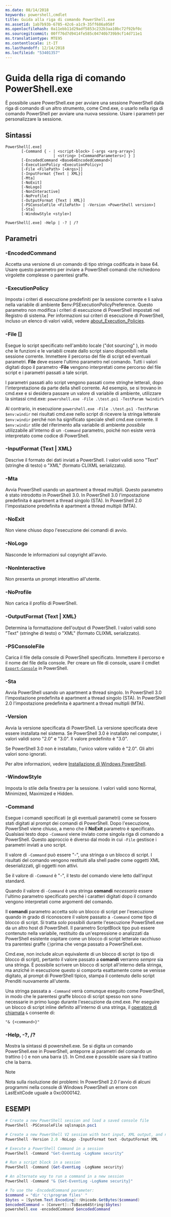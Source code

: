 ```yaml
---
ms.date: 08/14/2018
keywords: powershell,cmdlet
title: Guida alla riga di comando PowerShell.exe
ms.assetid: 1ab7b93b-6785-42c6-a1c9-35ff686a958f
ms.openlocfilehash: 0a11ebb11d29adf5853c232b3aa10bc72f92bf0c
ms.sourcegitcommit: 00ff76d7d9414fe585c04740b739b9cf14d711e1
ms.translationtype: MTE95
ms.contentlocale: it-IT
ms.lasthandoff: 12/14/2018
ms.locfileid: "53401357"
---
```

# <a name="powershellexe-command-line-help"></a>Guida della riga di comando PowerShell.exe

È possibile usare PowerShell.exe per avviare una sessione PowerShell dalla riga di comando di un altro strumento, come Cmd.exe, o usarlo nella riga di comando PowerShell per avviare una nuova sessione. Usare i parametri per personalizzare la sessione.

## <a name="syntax"></a>Sintassi

```syntax
PowerShell[.exe]
       [-Command { - | <script-block> [-args <arg-array>]
                     | <string> [<CommandParameters>] } ]
       [-EncodedCommand <Base64EncodedCommand>]
       [-ExecutionPolicy <ExecutionPolicy>]
       [-File <FilePath> [<Args>]]
       [-InputFormat {Text | XML}]
       [-Mta]
       [-NoExit]
       [-NoLogo]
       [-NonInteractive]
       [-NoProfile]
       [-OutputFormat {Text | XML}]
       [-PSConsoleFile <FilePath> | -Version <PowerShell version>]
       [-Sta]
       [-WindowStyle <style>]

PowerShell[.exe] -Help | -? | /?
```

## <a name="parameters"></a>Parametri

### <a name="-encodedcommand-base64encodedcommand"></a>-EncodedCommand <Base64EncodedCommand>

Accetta una versione di un comando di tipo stringa codificata in base 64. Usare questo parametro per inviare a PowerShell comandi che richiedono virgolette complesse o parentesi graffe.

### <a name="-executionpolicy-executionpolicy"></a>-ExecutionPolicy <ExecutionPolicy>

Imposta i criteri di esecuzione predefiniti per la sessione corrente e li salva nella variabile di ambiente $env:PSExecutionPolicyPreference. Questo parametro non modifica i criteri di esecuzione di PowerShell impostati nel Registro di sistema. Per informazioni sui criteri di esecuzione di PowerShell, incluso un elenco di valori validi, vedere [about_Execution_Policies](/powershell/module/microsoft.powershell.core/about/about_execution_policies).

### <a name="-file-filepath-parameters"></a>-File <FilePath> \[<Parameters>]

Esegue lo script specificato nell'ambito locale ("dot sourcing" ), in modo che le funzioni e le variabili create dallo script siano disponibili nella sessione corrente. Immettere il percorso del file di script ed eventuali parametri. **File** deve essere l'ultimo parametro nel comando. Tutti i valori digitati dopo il parametro **-File** vengono interpretati come percorso del file script e i parametri passati a tale script.

I parametri passati allo script vengono passati come stringhe letterali, dopo l'interpretazione da parte della shell corrente. Ad esempio, se si trovano in cmd.exe e si desidera passare un valore di variabile di ambiente, utilizzare la sintassi cmd.exe: `powershell.exe -File .\test.ps1 -TestParam %windir%`

Al contrario, in esecuzione `powershell.exe -File .\test.ps1 -TestParam $env:windir` nei risultati cmd.exe nello script di ricevere la stringa letterale `$env:windir` perché non ha significato speciale shell cmd.exe corrente.
Il `$env:windir` stile del riferimento alla variabile di ambiente _possibile_ utilizzabile all'interno di un `-Command` parametro, poiché non esiste verrà interpretato come codice di PowerShell.

### <a name="-inputformat-text--xml"></a>\-InputFormat {Text | XML}

Descrive il formato dei dati inviati a PowerShell. I valori validi sono "Text" (stringhe di testo) o "XML" (formato CLIXML serializzato).

### <a name="-mta"></a>-Mta

Avvia PowerShell usando un apartment a thread multipli. Questo parametro è stato introdotto in PowerShell 3.0. In PowerShell 3.0 l'impostazione predefinita è apartment a thread singolo (STA). In PowerShell 2.0 l'impostazione predefinita è apartment a thread multipli (MTA).

### <a name="-noexit"></a>-NoExit

Non viene chiuso dopo l'esecuzione dei comandi di avvio.

### <a name="-nologo"></a>-NoLogo

Nasconde le informazioni sul copyright all'avvio.

### <a name="-noninteractive"></a>-NonInteractive

Non presenta un prompt interattivo all'utente.

### <a name="-noprofile"></a>-NoProfile

Non carica il profilo di PowerShell.

### <a name="-outputformat-text--xml"></a>-OutputFormat {Text | XML}

Determina la formattazione dell'output di PowerShell. I valori validi sono "Text" (stringhe di testo) o "XML" (formato CLIXML serializzato).

### <a name="-psconsolefile-filepath"></a>-PSConsoleFile <FilePath>

Carica il file della console di PowerShell specificato. Immettere il percorso e il nome del file della console. Per creare un file di console, usare il cmdlet [`Export-Console`](/powershell/module/Microsoft.PowerShell.Core/Export-Console) in PowerShell.

### <a name="-sta"></a>-Sta

Avvia PowerShell usando un apartment a thread singolo. In PowerShell 3.0 l'impostazione predefinita è apartment a thread singolo (STA). In PowerShell 2.0 l'impostazione predefinita è apartment a thread multipli (MTA).

### <a name="-version-powershell-version"></a>-Version <PowerShell Version>

Avvia la versione specificata di PowerShell. La versione specificata deve essere installata nel sistema. Se PowerShell 3.0 è installato nel computer, i valori validi sono "2.0" e "3.0". Il valore predefinito è "3.0".

Se PowerShell 3.0 non è installato, l'unico valore valido è "2.0". Gli altri valori sono ignorati.

Per altre informazioni, vedere [Installazione di Windows PowerShell](../../setup/installing-windows-powershell.md).

### <a name="-windowstyle-window-style"></a>-WindowStyle <Window style>

Imposta lo stile della finestra per la sessione. I valori validi sono Normal, Minimized, Maximized e Hidden.

### <a name="-command"></a>-Command

Esegue i comandi specificati (e gli eventuali parametri) come se fossero stati digitati al prompt dei comandi di PowerShell.
Dopo l'esecuzione, PowerShell viene chiuso, a meno che il **NoExit** parametro è specificato.
Qualsiasi testo dopo `-Command` viene inviato come singola riga di comando a PowerShell.
Questo approccio è diverso dal modo in cui `-File` gestisce i parametri inviati a uno script.

Il valore di `-Command` può essere "-", una stringa o un blocco di script.
I risultati del comando vengono restituiti alla shell padre come oggetti XML deserializzati, gli oggetti non attivi.

Se il valore di `-Command` è "-", il testo del comando viene letto dall'input standard.

Quando il valore di `-Command` è una stringa **comandi** _necessario_ essere l'ultimo parametro specificato perché i caratteri digitati dopo il comando vengono interpretati come argomenti del comando.

Il **comandi** parametro accetta solo un blocco di script per l'esecuzione quando in grado di riconoscere il valore passato a `-Command` come tipo di blocco di script.
Si tratta _solo_ possibili durante l'esecuzione PowerShell.exe da un altro host di PowerShell.
Il parametro ScriptBlock tipo può essere contenuto nella variabile, restituito da un'espressione o analizzati da PowerShell esistente ospitare come un blocco di script letterale racchiuso tra parentesi graffe `{}`prima che venga passato a PowerShell.exe.

Cmd.exe, non include alcun equivalente di un blocco di script (o tipo di blocco di script), pertanto il valore passato a **comandi** verranno _sempre_ sia una stringa.
È possibile scrivere un blocco di script all'interno della stringa, ma anziché in esecuzione questo si comporta esattamente come se venisse digitato, al prompt di PowerShell tipico, stampa il contenuto dello script Prenditi nuovamente all'utente.

Una stringa passata a `-Command` verrà comunque eseguito come PowerShell, in modo che le parentesi graffe blocco di script spesso non sono necessarie in primo luogo durante l'esecuzione da cmd.exe.
Per eseguire un blocco di script inline definito all'interno di una stringa, il [operatore di chiamata](/powershell/module/microsoft.powershell.core/about/about_operators#call-operator-) `&` consente di:

```console
"& {<command>}"
```

### <a name="-help---"></a>-Help, -?, /?

Mostra la sintassi di powershell.exe. Se si digita un comando PowerShell.exe in PowerShell, anteporre ai parametri del comando un trattino (-) e non una barra (/). In Cmd.exe è possibile usare sia il trattino che la barra.

> [!NOTE]
> Nota sulla risoluzione dei problemi: In PowerShell 2.0 l'avvio di alcuni programmi nella console di Windows PowerShell un errore con LastExitCode uguale a 0xc0000142.

## <a name="examples"></a>ESEMPI

```powershell
# Create a new PowerShell session and load a saved console file
PowerShell -PSConsoleFile sqlsnapin.psc1

# Create a new PowerShell V2 session with text input, XML output, and no logo
PowerShell -Version 2.0 -NoLogo -InputFormat text -OutputFormat XML

# Execute a PowerShell Command in a session
PowerShell -Command "Get-EventLog -LogName security"

# Run a script block in a session
PowerShell -Command {Get-EventLog -LogName security}

# An alternate way to run a command in a new session
PowerShell -Command "& {Get-EventLog -LogName security}"

# To use the -EncodedCommand parameter:
$command = "dir 'c:\program files' "
$bytes = [System.Text.Encoding]::Unicode.GetBytes($command)
$encodedCommand = [Convert]::ToBase64String($bytes)
powershell.exe -encodedCommand $encodedCommand
```
